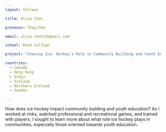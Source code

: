 ```yaml
---
layout: fellows

title: Alisa Chen

pronouns: They/She

email: alisa.chen17@gmail.com

school: Reed College

project: "Chasing Ice: Hockey's Role in Community Building and Youth Education"

countries:
  - Canada
  - Hong Kong
  - India
  - Iceland
  - Northern Ireland
  - Sweden

---
```


How does ice hockey impact community building and youth education? As I worked at rinks, watched professional and recreational games, and trained with players, I sought to learn more about what role ice hockey plays in communities, especially those oriented towards youth education.
